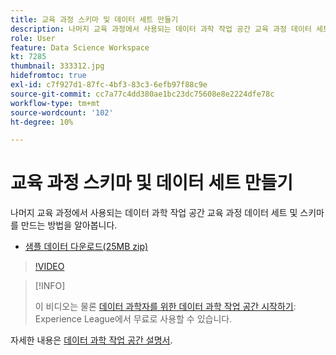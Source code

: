 ```yaml
---
title: 교육 과정 스키마 및 데이터 세트 만들기
description: 나머지 교육 과정에서 사용되는 데이터 과학 작업 공간 교육 과정 데이터 세트 및 스키마를 만드는 방법을 알아봅니다.
role: User
feature: Data Science Workspace
kt: 7285
thumbnail: 333312.jpg
hidefromtoc: true
exl-id: c7f927d1-87fc-4bf3-83c3-6efb97f88c9e
source-git-commit: cc7a77c4dd380ae1bc23dc75608e8e2224dfe78c
workflow-type: tm+mt
source-wordcount: '102'
ht-degree: 10%

---
```


# 교육 과정 스키마 및 데이터 세트 만들기

나머지 교육 과정에서 사용되는 데이터 과학 작업 공간 교육 과정 데이터 세트 및 스키마를 만드는 방법을 알아봅니다.

* [샘플 데이터 다운로드(25MB zip)](../assets/DSW-course-sample-assets.zip)

>[!VIDEO](https://video.tv.adobe.com/v/333312?quality=12&learn=on)

>[!INFO]
>
> 이 비디오는 물론 [데이터 과학자를 위한 데이터 과학 작업 공간 시작하기](https://experienceleague.adobe.com/?recommended=ExperiencePlatform-U-1-2021.1.dsw): Experience League에서 무료로 사용할 수 있습니다.

자세한 내용은 [데이터 과학 작업 공간 설명서](https://experienceleague.adobe.com/docs/experience-platform/data-science-workspace/home.html).